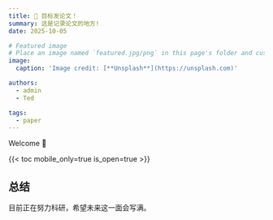 ```yaml
---
title: 🎉 目标发论文！
summary: 这是记录论文的地方!
date: 2025-10-05

# Featured image
# Place an image named `featured.jpg/png` in this page's folder and customize its options here.
image:
  caption: 'Image credit: [**Unsplash**](https://unsplash.com)'

authors:
  - admin
  - Ted

tags:
  - paper
---
```

Welcome 👋

{{< toc mobile_only=true is_open=true >}}

## 总结

目前正在努力科研，希望未来这一面会写满。
